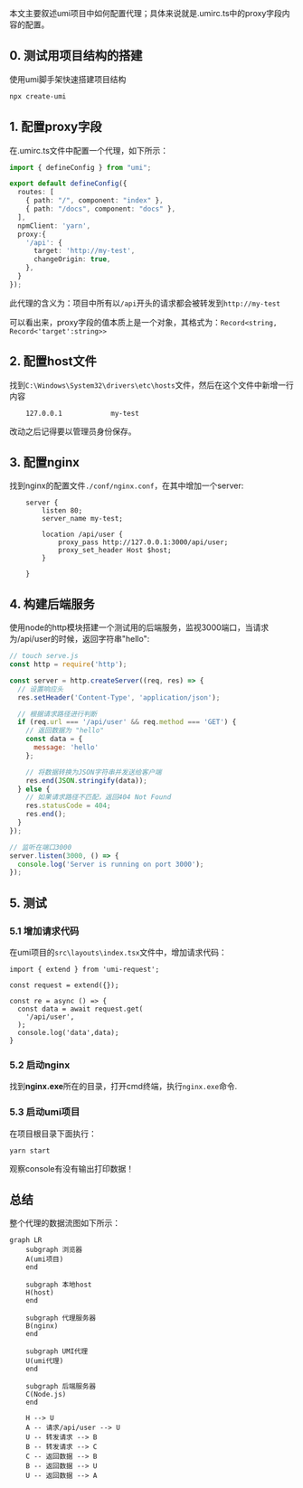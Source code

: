 本文主要叙述umi项目中如何配置代理；具体来说就是.umirc.ts中的proxy字段内容的配置。
## 0. 测试用项目结构的搭建
使用umi脚手架快速搭建项目结构
```bash
npx create-umi
```
## 1. 配置proxy字段
在.umirc.ts文件中配置一个代理，如下所示：
```ts
import { defineConfig } from "umi";

export default defineConfig({
  routes: [
    { path: "/", component: "index" },
    { path: "/docs", component: "docs" },
  ],
  npmClient: 'yarn',
  proxy:{
    '/api': {
      target: 'http://my-test',
      changeOrigin: true,
    },
  }
});
```

此代理的含义为：项目中所有以`/api`开头的请求都会被转发到`http://my-test`

可以看出来，proxy字段的值本质上是一个对象，其格式为：`Record<string, Record<'target':string>>`

## 2. 配置host文件
找到`C:\Windows\System32\drivers\etc\hosts`文件，然后在这个文件中新增一行内容
```plaintext
	127.0.0.1            my-test
```

改动之后记得要以管理员身份保存。

## 3. 配置nginx
找到nginx的配置文件`./conf/nginx.conf`，在其中增加一个server:
```nginx
    server {
        listen 80;
        server_name my-test;

        location /api/user {
            proxy_pass http://127.0.0.1:3000/api/user;
            proxy_set_header Host $host;
        }

    }
```

## 4. 构建后端服务
使用node的http模块搭建一个测试用的后端服务，监视3000端口，当请求为/api/user的时候，返回字符串"hello":
```js
// touch serve.js
const http = require('http');

const server = http.createServer((req, res) => {
  // 设置响应头
  res.setHeader('Content-Type', 'application/json');

  // 根据请求路径进行判断
  if (req.url === '/api/user' && req.method === 'GET') {
    // 返回数据为 "hello"
    const data = {
      message: 'hello'
    };

    // 将数据转换为JSON字符串并发送给客户端
    res.end(JSON.stringify(data));
  } else {
    // 如果请求路径不匹配，返回404 Not Found
    res.statusCode = 404;
    res.end();
  }
});

// 监听在端口3000
server.listen(3000, () => {
  console.log('Server is running on port 3000');
});
```

## 5. 测试

### 5.1 增加请求代码
在umi项目的`src\layouts\index.tsx`文件中，增加请求代码：
```tsx
import { extend } from 'umi-request';

const request = extend({});

const re = async () => {
  const data = await request.get(
    '/api/user',
  );
  console.log('data',data);
}
```

### 5.2 启动nginx
找到**nginx.exe**所在的目录，打开cmd终端，执行`nginx.exe`命令.

### 5.3 启动umi项目
在项目根目录下面执行：

`yarn start`

观察console有没有输出打印数据！

## 总结
整个代理的数据流图如下所示：
```mermaid
graph LR
    subgraph 浏览器
    A(umi项目)
    end

    subgraph 本地host
    H(host)
    end

    subgraph 代理服务器
    B(nginx)
    end

    subgraph UMI代理
    U(umi代理)
    end

    subgraph 后端服务器
    C(Node.js)
    end

    H --> U
    A -- 请求/api/user --> U
    U -- 转发请求 --> B
    B -- 转发请求 --> C
    C -- 返回数据 --> B
    B -- 返回数据 --> U
    U -- 返回数据 --> A
```